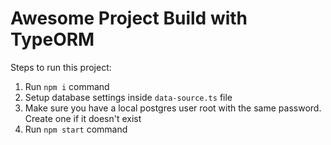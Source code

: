 # Awesome Project Build with TypeORM

Steps to run this project:

1. Run `npm i` command
2. Setup database settings inside `data-source.ts` file
3. Make sure you have a local postgres user root with the same password. Create one if it doesn't exist
4. Run `npm start` command
